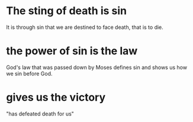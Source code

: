 # The sting of death is sin

It is through sin that we are destined to face death, that is to die.

# the power of sin is the law

God's law that was passed down by Moses defines sin and shows us how we sin before God.

# gives us the victory

"has defeated death for us"